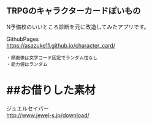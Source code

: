 ## TRPGのキャラクターカードぽいもの  
N予備校のいいところ診断を元に改造してみたアプリです。  
  
GithubPages  
https://asazuke11.github.io/character_card/
```
・顔画像は文字コード固定でランダム性なし
・能力値はランダム
```

##お借りした素材  
===
ジュエルセイバー  
http://www.jewel-s.jp/download/
